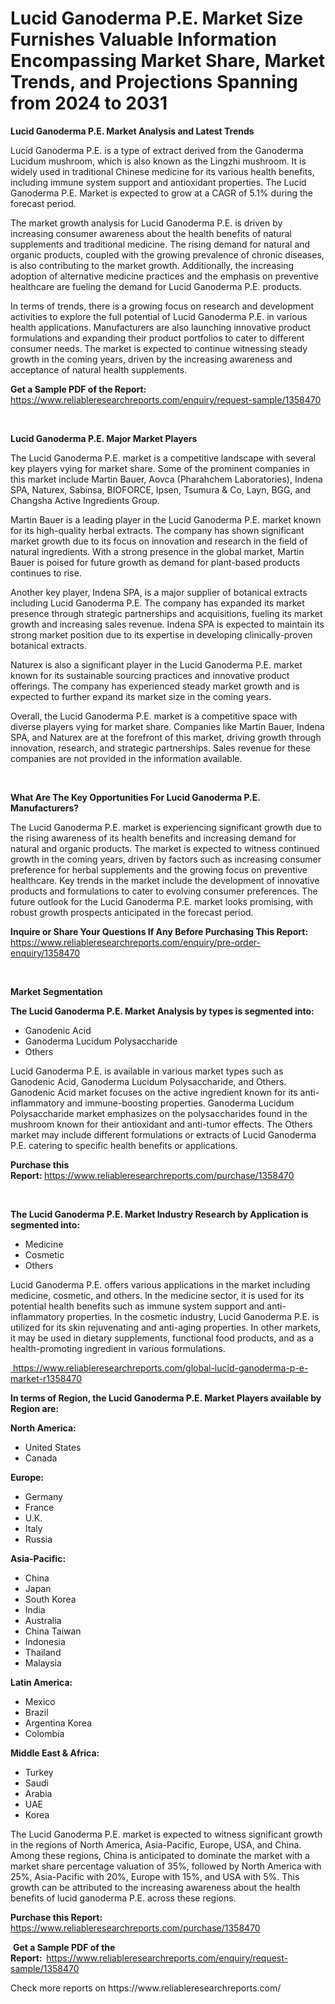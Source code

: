 <p><h1>Lucid Ganoderma P.E. Market Size Furnishes Valuable Information Encompassing Market Share, Market Trends, and Projections Spanning from 2024 to 2031</h1></p><p><strong>Lucid Ganoderma P.E. Market Analysis and Latest Trends</strong></p>
<p><p>Lucid Ganoderma P.E. is a type of extract derived from the Ganoderma Lucidum mushroom, which is also known as the Lingzhi mushroom. It is widely used in traditional Chinese medicine for its various health benefits, including immune system support and antioxidant properties. The Lucid Ganoderma P.E. Market is expected to grow at a CAGR of 5.1% during the forecast period.</p><p>The market growth analysis for Lucid Ganoderma P.E. is driven by increasing consumer awareness about the health benefits of natural supplements and traditional medicine. The rising demand for natural and organic products, coupled with the growing prevalence of chronic diseases, is also contributing to the market growth. Additionally, the increasing adoption of alternative medicine practices and the emphasis on preventive healthcare are fueling the demand for Lucid Ganoderma P.E. products.</p><p>In terms of trends, there is a growing focus on research and development activities to explore the full potential of Lucid Ganoderma P.E. in various health applications. Manufacturers are also launching innovative product formulations and expanding their product portfolios to cater to different consumer needs. The market is expected to continue witnessing steady growth in the coming years, driven by the increasing awareness and acceptance of natural health supplements.</p></p>
<p><strong>Get a Sample PDF of the Report:&nbsp;</strong> <a href="https://www.reliableresearchreports.com/enquiry/request-sample/1358470">https://www.reliableresearchreports.com/enquiry/request-sample/1358470</a></p>
<p>&nbsp;</p>
<p><strong>Lucid Ganoderma P.E. Major Market Players</strong></p>
<p><p>The Lucid Ganoderma P.E. market is a competitive landscape with several key players vying for market share. Some of the prominent companies in this market include Martin Bauer, Aovca (Pharahchem Laboratories), Indena SPA, Naturex, Sabinsa, BIOFORCE, Ipsen, Tsumura & Co, Layn, BGG, and Changsha Active Ingredients Group.</p><p>Martin Bauer is a leading player in the Lucid Ganoderma P.E. market known for its high-quality herbal extracts. The company has shown significant market growth due to its focus on innovation and research in the field of natural ingredients. With a strong presence in the global market, Martin Bauer is poised for future growth as demand for plant-based products continues to rise.</p><p>Another key player, Indena SPA, is a major supplier of botanical extracts including Lucid Ganoderma P.E. The company has expanded its market presence through strategic partnerships and acquisitions, fueling its market growth and increasing sales revenue. Indena SPA is expected to maintain its strong market position due to its expertise in developing clinically-proven botanical extracts.</p><p>Naturex is also a significant player in the Lucid Ganoderma P.E. market known for its sustainable sourcing practices and innovative product offerings. The company has experienced steady market growth and is expected to further expand its market size in the coming years.</p><p>Overall, the Lucid Ganoderma P.E. market is a competitive space with diverse players vying for market share. Companies like Martin Bauer, Indena SPA, and Naturex are at the forefront of this market, driving growth through innovation, research, and strategic partnerships. Sales revenue for these companies are not provided in the information available.</p></p>
<p>&nbsp;</p>
<p><strong>What Are The Key Opportunities For Lucid Ganoderma P.E. Manufacturers?</strong></p>
<p><p>The Lucid Ganoderma P.E. market is experiencing significant growth due to the rising awareness of its health benefits and increasing demand for natural and organic products. The market is expected to witness continued growth in the coming years, driven by factors such as increasing consumer preference for herbal supplements and the growing focus on preventive healthcare. Key trends in the market include the development of innovative products and formulations to cater to evolving consumer preferences. The future outlook for the Lucid Ganoderma P.E. market looks promising, with robust growth prospects anticipated in the forecast period.</p></p>
<p><strong>Inquire or Share Your Questions If Any Before Purchasing This Report:</strong> <a href="https://www.reliableresearchreports.com/enquiry/pre-order-enquiry/1358470">https://www.reliableresearchreports.com/enquiry/pre-order-enquiry/1358470</a></p>
<p>&nbsp;</p>
<p><strong>Market Segmentation</strong></p>
<p><strong>The Lucid Ganoderma P.E. Market Analysis by types is segmented into:</strong></p>
<p><ul><li>Ganodenic Acid</li><li>Ganoderma Lucidum Polysaccharide</li><li>Others</li></ul></p>
<p><p>Lucid Ganoderma P.E. is available in various market types such as Ganodenic Acid, Ganoderma Lucidum Polysaccharide, and Others. Ganodenic Acid market focuses on the active ingredient known for its anti-inflammatory and immune-boosting properties. Ganoderma Lucidum Polysaccharide market emphasizes on the polysaccharides found in the mushroom known for their antioxidant and anti-tumor effects. The Others market may include different formulations or extracts of Lucid Ganoderma P.E. catering to specific health benefits or applications.</p></p>
<p><strong>Purchase this Report:&nbsp;</strong><a href="https://www.reliableresearchreports.com/purchase/1358470">https://www.reliableresearchreports.com/purchase/1358470</a></p>
<p>&nbsp;</p>
<p><strong>The Lucid Ganoderma P.E. Market Industry Research by Application is segmented into:</strong></p>
<p><ul><li>Medicine</li><li>Cosmetic</li><li>Others</li></ul></p>
<p><p>Lucid Ganoderma P.E. offers various applications in the market including medicine, cosmetic, and others. In the medicine sector, it is used for its potential health benefits such as immune system support and anti-inflammatory properties. In the cosmetic industry, Lucid Ganoderma P.E. is utilized for its skin rejuvenating and anti-aging properties. In other markets, it may be used in dietary supplements, functional food products, and as a health-promoting ingredient in various formulations.</p></p>
<p><a href="https://www.reliableresearchreports.com/global-lucid-ganoderma-p-e-market-r1358470">&nbsp;https://www.reliableresearchreports.com/global-lucid-ganoderma-p-e-market-r1358470</a></p>
<p><strong>In terms of Region, the Lucid Ganoderma P.E. Market Players available by Region are:</strong></p>
<p>
    <p> <strong> North America: </strong>
        <ul>
            <li>United States</li>
            <li>Canada</li>
        </ul>
        </p> 
    <p> <strong> Europe: </strong>
        <ul>
            <li>Germany</li>
            <li>France</li>
            <li>U.K.</li>
            <li>Italy</li>
            <li>Russia</li>
        </ul>
        </p> 
    <p> <strong> Asia-Pacific: </strong>
        <ul>
            <li>China</li>
            <li>Japan</li>
            <li>South Korea</li>
            <li>India</li>
            <li>Australia</li>
            <li>China Taiwan</li>
            <li>Indonesia</li>
            <li>Thailand</li>
            <li>Malaysia</li>
        </ul>
        </p> 
    <p> <strong> Latin America: </strong>
        <ul>
            <li>Mexico</li>
            <li>Brazil</li>
            <li>Argentina Korea</li>
            <li>Colombia</li>
        </ul>
        </p> 
    <p> <strong> Middle East & Africa: </strong>
        <ul>
            <li>Turkey</li>
            <li>Saudi</li>
            <li>Arabia</li>
            <li>UAE</li>
            <li>Korea</li>
        </ul>
    </p>
    </p>
<p><p>The Lucid Ganoderma P.E. market is expected to witness significant growth in the regions of North America, Asia-Pacific, Europe, USA, and China. Among these regions, China is anticipated to dominate the market with a market share percentage valuation of 35%, followed by North America with 25%, Asia-Pacific with 20%, Europe with 15%, and USA with 5%. This growth can be attributed to the increasing awareness about the health benefits of lucid ganoderma P.E. across these regions.</p></p>
<p><strong>Purchase this Report: </strong><a href="https://www.reliableresearchreports.com/purchase/1358470">https://www.reliableresearchreports.com/purchase/1358470</a></p>
<p>&nbsp;<strong>Get a Sample PDF of the Report:&nbsp;&nbsp;</strong><a href="https://www.reliableresearchreports.com/enquiry/request-sample/1358470">https://www.reliableresearchreports.com/enquiry/request-sample/1358470</a></p>
<p><strong></strong></p>
<p>Check more reports on https://www.reliableresearchreports.com/</p>